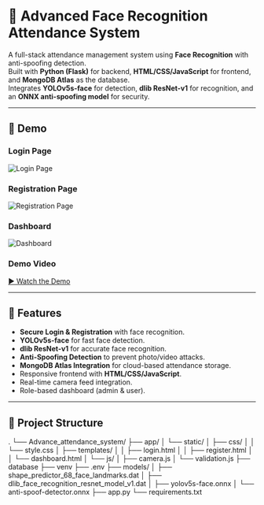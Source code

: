 # 🎯 Advanced Face Recognition Attendance System

A full-stack attendance management system using **Face Recognition** with anti-spoofing detection.  
Built with **Python (Flask)** for backend, **HTML/CSS/JavaScript** for frontend, and **MongoDB Atlas** as the database.  
Integrates **YOLOv5s-face** for detection, **dlib ResNet-v1** for recognition, and an **ONNX anti-spoofing model** for security.

---

## 📸 Demo

### Login Page
![Login Page](https://github.com/user-attachments/assets/dd991983-0a52-4603-8e00-59b4edd7ac4b)

### Registration Page
![Registration Page](https://github.com/user-attachments/assets/65815782-88f2-458e-9afa-0a7fd5274aab)

### Dashboard
![Dashboard](https://github.com/user-attachments/assets/a2a59238-f829-4845-8203-36892b819c5c)

### Demo Video
[▶ Watch the Demo](https://drive.google.com/file/d/14qV4HA2Ne9sjvqemmxPlpjlJyV_Kl3C5/view?usp=sharing)  

---

## 🚀 Features
- **Secure Login & Registration** with face recognition.
- **YOLOv5s-face** for fast face detection.
- **dlib ResNet-v1** for accurate face recognition.
- **Anti-Spoofing Detection** to prevent photo/video attacks.
- **MongoDB Atlas Integration** for cloud-based attendance storage.
- Responsive frontend with **HTML/CSS/JavaScript**.
- Real-time camera feed integration.
- Role-based dashboard (admin & user).

---

## 📂 Project Structure
.
└── Advance_attendance_system/
    ├── app/
    │   └── static/
    │       ├── css/
    │       │   └── style.css
    │       ├── templates/
    │       │   ├── login.html
    │       │   ├── register.html
    │       │   └── dashboard.html
    │       └── js/
    │           ├── camera.js
    │           └── validation.js
    ├── database
    ├── venv
    ├── .env
    ├── models/
    │   ├── shape_predictor_68_face_landmarks.dat
    │   ├── dlib_face_recognition_resnet_model_v1.dat
    │   ├── yolov5s-face.onnx
    │   └── anti-spoof-detector.onnx
    ├── app.py
    └── requirements.txt  
